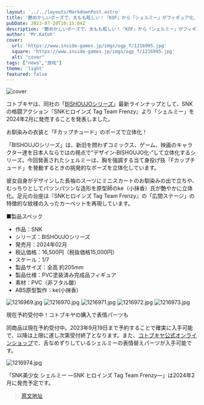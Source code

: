 ```yaml
---
layout: '../../layouts/MarkdownPost.astro'
title: '艶めかしいポーズで、太もも眩しい！『KOF』から「シェルミー」がフィギュア化、2024年2月発売'
pubDate: 2023-07-20T10:15:04Z
description: '艶めかしいポーズで、太もも眩しい！『KOF』から「シェルミー」がフィギュア化、2024年2月発売'
author: 'Mr.Katoh'
cover:
  url: 'https://www.inside-games.jp/imgs/ogp_f/1216995.jpg'
  square: 'https://www.inside-games.jp/imgs/ogp_f/1216995.jpg'
  alt: "cover"
tags: ["news","游戏"]
theme: 'light'
featured: false
---
```


![cover](https://www.inside-games.jp/imgs/ogp_f/1216995.jpg)

コトブキヤは、同社の「[BISHOUJOシリーズ](https://bishoujoseries.com/)」最新ラインナップとして、SNKの格闘アクション『SNKヒロインズ Tag Team Frenzy』より「シェルミー」を2024年2月に発売することを発表しました。

お馴染みの衣装と「Fカップチュード」のポーズで立体化！

「BISHOUJOシリーズ」は、新旧を問わずコミックス、ゲーム、映画のキャラクター達を日本人ならではの視点で“デザイン‐BISHOUJO化‐”して立体化するシリーズ。今回発表されたシェルミーは、胸を強調する当て身投げ技「Fカップチュード」を発動するときの挑発的なポーズを立体化しています。

彼女自身がデザインした長袖のスーツにミニスカートのお馴染みの出で立ちや、むっちりとしてパツンパツンな造形を原型師のke（小抹香）氏が艶やかに立体化。足元の台座は『SNKヒロインズ Tag Team Frenzy』の「広間ステージ」の特徴的な紋様の入ったカーペットを再現しています。

■製品スペック

- 作品：SNK
- シリーズ：BISHOUJOシリーズ
- 発売月：2024年02月
- 税込価格：16,500円（税抜価格15,000円）
- スケール：1/7
- 製品サイズ：全高 約205mm
- 製品仕様：PVC塗装済み完成品フィギュア
- 素材：PVC（非フタル酸）
- ABS原型製作：ke(小抹香）

![1216969.jpg](https://www.inside-games.jp/imgs/zoom/1216969.jpg)
![1216970.jpg](https://www.inside-games.jp/imgs/zoom/1216970.jpg)
![1216971.jpg](https://www.inside-games.jp/imgs/zoom/1216971.jpg)
![1216972.jpg](https://www.inside-games.jp/imgs/zoom/1216972.jpg)
![1216973.jpg](https://www.inside-games.jp/imgs/zoom/1216973.jpg)

現在予約受付中！コトブキヤの購入で表情パーツも

同商品は現在予約受付中。2023年9月19日まで予約することで確実に入手可能で、以降は上限に達し次第受付終了となります。また、[コトブキヤ公式オンラインショップ](https://www.kotobukiya.co.jp/product/product-0000004878/)で、舌なめずりしているシェルミーの表情替えパーツが入手可能です。

![1216974.jpg](https://www.inside-games.jp/imgs/zoom/1216974.jpg)

「SNK美少女 シェルミー ​—SNK ヒロインズ Tag Team Frenzy—」は2024年2月に発売予定です。

>[原文地址](https://www.inside-games.jp/article/2023/07/20/147302.html)  